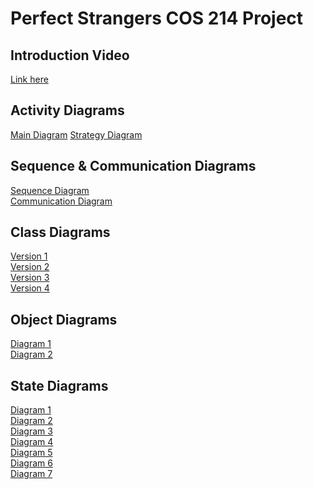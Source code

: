 # Perfect Strangers COS 214 Project
## Introduction Video
[Link here](https://github.com/SameetUP/COS214-Project/blob/main/Presentation%20video/Presentation%20-%20BWS.mp4)<br />
## Activity Diagrams
[Main Diagram](https://github.com/SameetUP/COS214-Project/blob/main/ActivityDiagrams/MainActivity.jpg)
[Strategy Diagram](https://github.com/SameetUP/COS214-Project/blob/main/ActivityDiagrams/StrategyActivity.jpg)
## Sequence & Communication Diagrams
[Sequence Diagram](https://github.com/SameetUP/COS214-Project/blob/main/Sequence%26CommunicationDiagrams/214ProjectMainSequenceDiagram.jpg)<br />
[Communication Diagram](https://github.com/SameetUP/COS214-Project/blob/main/Sequence%26CommunicationDiagrams/CommunicationDiagram.JPG)<br />
## Class Diagrams
[Version 1](https://github.com/SameetUP/COS214-Project/blob/main/Class%20Diagrams/Class%20Diagram%20-%20V1.jpeg)<br />
[Version 2](https://github.com/SameetUP/COS214-Project/blob/main/Class%20Diagrams/Class%20Diagram%20-%20V2.jpg)<br />
[Version 3](https://github.com/SameetUP/COS214-Project/blob/main/Class%20Diagrams/Class%20Diagram%20-%20V3.jpg)<br />
[Version 4](https://github.com/SameetUP/COS214-Project/blob/main/Class%20Diagrams/Class%20Diagram%20-%20V4.jpg)<br />
## Object Diagrams
[Diagram 1](https://github.com/SameetUP/COS214-Project/blob/main/Object%20Diagrams/Diagram%20i.png)<br />
[Diagram 2](https://github.com/SameetUP/COS214-Project/blob/main/Object%20Diagrams/Diagram%20ii.png)<br />
## State Diagrams
[Diagram 1](https://github.com/SameetUP/COS214-Project/blob/main/State%20Diagrams/State%20Machine%20Diagram1.jpg)<br />
[Diagram 2](https://github.com/SameetUP/COS214-Project/blob/main/State%20Diagrams/State%20Machine%20Diagram2.jpg)<br />
[Diagram 3](https://github.com/SameetUP/COS214-Project/blob/main/State%20Diagrams/State%20Machine%20Diagram3.jpg)<br />
[Diagram 4](https://github.com/SameetUP/COS214-Project/blob/main/State%20Diagrams/State%20Machine%20Diagram4.jpg)<br />
[Diagram 5](https://github.com/SameetUP/COS214-Project/blob/main/State%20Diagrams/State%20Machine%20Diagram5.jpg)<br />
[Diagram 6](https://github.com/SameetUP/COS214-Project/blob/main/State%20Diagrams/State%20Machine%20Diagram6.jpg)<br />
[Diagram 7](https://github.com/SameetUP/COS214-Project/blob/main/State%20Diagrams/State%20Machine%20Diagram7.jpg)<br />
